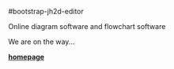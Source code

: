 #bootstrap-jh2d-editor

Online diagram software and flowchart software

We are on the way...

**[homepage](http://zzzhan.github.io/bootstrap-jh2d-editor/)**

